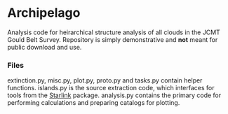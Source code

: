# Archipelago

Analysis code for heirarchical structure analysis of all clouds in the 
JCMT Gould Belt Survey. Repository is simply demonstrative and **not** 
meant 
for public download and use.

### Files

extinction.py, misc.py, plot.py, proto.py and tasks.py contain helper 
functions. islands.py is the source extraction code, which interfaces 
for tools from the [Starlink](http://starlink.eao.hawaii.edu/starlink) 
package. analysis.py contains the primary code for performing 
calculations and preparing catalogs for plotting.
